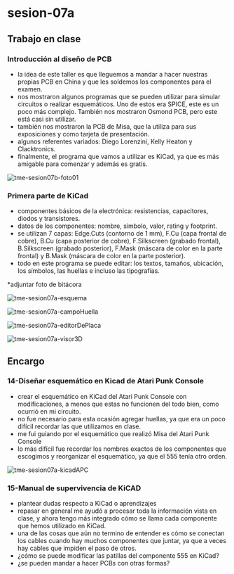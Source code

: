 # sesion-07a

## Trabajo en clase

### Introducción al diseño de PCB

- la idea de este taller es que lleguemos a mandar a hacer nuestras propias PCB en China y que les soldemos los componentes para el examen.
- nos mostraron algunos programas que se pueden utilizar para simular circuitos o realizar esquemáticos. Uno de estos era SPICE, este es un poco más complejo. También nos mostraron Osmond PCB, pero este está casi sin utilizar.
- también nos mostraron la PCB de Misa, que la utiliza para sus exposiciones y como tarjeta de presentación.
- algunos referentes variados: Diego Lorenzini, Kelly Heaton y Clacktronics.
- finalmente, el programa que vamos a utilizar es KiCad, ya que es más amigable para comenzar y además es gratis.

![tme-sesion07b-foto01](https://github.com/user-attachments/assets/2524c9ca-cd48-4218-988d-4b865f8fbbcd)

### Primera parte de KiCad

- componentes básicos de la electrónica: resistencias, capacitores, diodos y transistores.
- datos de los componentes: nombre, símbolo, valor, rating y footprint.
- se utilizan 7 capas: Edge.Cuts (contorno de 1 mm), F.Cu (capa frontal de cobre), B.Cu (capa posterior de cobre), F.Silkscreen (grabado frontal), B.Silkscreen (grabado posterior), F.Mask (máscara de color en la parte frontal) y B.Mask (máscara de color en la parte posterior).
- todo en este programa se puede editar: los textos, tamaños, ubicación, los símbolos, las huellas e incluso las tipografías.

*adjuntar foto de bitácora

![tme-sesion07a-esquema](https://github.com/user-attachments/assets/1960c49b-5884-44d2-8eac-357141de8341)

![tme-sesion07a-campoHuella](https://github.com/user-attachments/assets/2fa66780-26fb-4fd4-9976-931eb74b9189)

![tme-sesion07a-editorDePlaca](https://github.com/user-attachments/assets/3c7e1e70-da75-4313-bca5-0749108e1891)

![tme-sesion07a-visor3D](https://github.com/user-attachments/assets/bf4c09e7-f671-4cce-98b0-09a21dffaeec)

## Encargo

### 14-Diseñar esquemático en Kicad de Atari Punk Console

- crear el esquemático en KiCad del Atari Punk Console con modificaciones, a menos que estas no funcionen del todo bien, como ocurrió en mi circuito.
- no fue necesario para esta ocasión agregar huellas, ya que era un poco difícil recordar las que utilizamos en clase.
- me fui guiando por el esquemático que realizó Misa del Atari Punk Console
- lo más difícil fue recordar los nombres exactos de los componentes que escogimos y reorganizar el esquemático, ya que el 555 tenía otro orden.

![tme-sesion07a-kicadAPC](https://github.com/user-attachments/assets/12224442-3d23-4db1-9208-e460d6566663)

### 15-Manual de supervivencia de KiCAD

- plantear dudas respecto a KiCad o aprendizajes
- repasar en general me ayudó a procesar toda la información vista en clase, y ahora tengo más integrado cómo se llama cada componente que hemos utilizado en KiCad.
- una de las cosas que aún no termino de entender es cómo se conectan los cables cuando hay muchos componentes que juntar, ya que a veces hay cables que impiden el paso de otros.
- ¿cómo se puede modificar las patillas del componente 555 en KiCad?
- ¿se pueden mandar a hacer PCBs con otras formas?
  